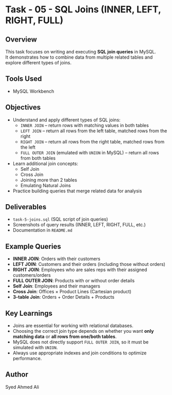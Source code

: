 # Task - 05 - SQL Joins (INNER, LEFT, RIGHT, FULL)

## Overview
This task focuses on writing and executing **SQL join queries** in MySQL.  
It demonstrates how to combine data from multiple related tables and explore different types of joins.

## Tools Used
- MySQL Workbench  

## Objectives
- Understand and apply different types of SQL joins:
  - `INNER JOIN` – return rows with matching values in both tables  
  - `LEFT JOIN` – return all rows from the left table, matched rows from the right  
  - `RIGHT JOIN` – return all rows from the right table, matched rows from the left  
  - `FULL OUTER JOIN` (emulated with `UNION` in MySQL) – return all rows from both tables  
- Learn additional join concepts:
  - Self Join  
  - Cross Join  
  - Joining more than 2 tables  
  - Emulating Natural Joins  
- Practice building queries that merge related data for analysis  

## Deliverables
- `task-5-joins.sql` (SQL script of join queries)  
- Screenshots of query results (INNER, LEFT, RIGHT, FULL, etc.)  
- Documentation in `README.md`  

## Example Queries
- **INNER JOIN**: Orders with their customers  
- **LEFT JOIN**: Customers and their orders (including those without orders)  
- **RIGHT JOIN**: Employees who are sales reps with their assigned customers/orders  
- **FULL OUTER JOIN**: Products with or without order details  
- **Self Join**: Employees and their managers  
- **Cross Join**: Offices × Product Lines (Cartesian product)  
- **3-table Join**: Orders + Order Details + Products  

## Key Learnings
- Joins are essential for working with relational databases.  
- Choosing the correct join type depends on whether you want **only matching data** or **all rows from one/both tables**.  
- MySQL does not directly support `FULL OUTER JOIN`, so it must be simulated with `UNION`.  
- Always use appropriate indexes and join conditions to optimize performance.  

## Author
Syed Ahmed Ali  
